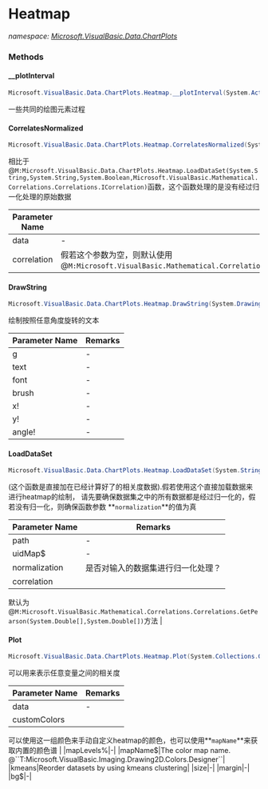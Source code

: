 ﻿# Heatmap
_namespace: [Microsoft.VisualBasic.Data.ChartPlots](./index.md)_





### Methods

#### __plotInterval
```csharp
Microsoft.VisualBasic.Data.ChartPlots.Heatmap.__plotInterval(System.Action{System.Drawing.Graphics,Microsoft.VisualBasic.Imaging.Drawing2D.GraphicsRegion,Microsoft.VisualBasic.ComponentModel.DataSourceModel.NamedValue{System.Collections.Generic.Dictionary{System.String,System.Double}}[],Microsoft.VisualBasic.Language.Value{System.Single},System.Drawing.Font,System.Single,System.Collections.Generic.Dictionary{System.Double,System.Int32},Microsoft.VisualBasic.Language.Value{System.Single},System.Drawing.Color[]},Microsoft.VisualBasic.ComponentModel.DataSourceModel.NamedValue{System.Collections.Generic.Dictionary{System.String,System.Double}}[],System.Drawing.Color[],System.Int32,System.String,System.Drawing.Size,System.Drawing.Size,System.String,System.String,System.String,System.Drawing.Font,System.Double,System.Double,System.String,System.Drawing.Font,System.Single,System.Boolean,System.Drawing.Rectangle)
```
一些共同的绘图元素过程

#### CorrelatesNormalized
```csharp
Microsoft.VisualBasic.Data.ChartPlots.Heatmap.CorrelatesNormalized(System.Collections.Generic.IEnumerable{Microsoft.VisualBasic.Data.csv.IO.DataSet},Microsoft.VisualBasic.Mathematical.Correlations.Correlations.ICorrelation)
```
相比于@``M:Microsoft.VisualBasic.Data.ChartPlots.Heatmap.LoadDataSet(System.String,System.String,System.Boolean,Microsoft.VisualBasic.Mathematical.Correlations.Correlations.ICorrelation)``函数，这个函数处理的是没有经过归一化处理的原始数据

|Parameter Name|Remarks|
|--------------|-------|
|data|-|
|correlation|假若这个参数为空，则默认使用@``M:Microsoft.VisualBasic.Mathematical.Correlations.Correlations.GetPearson(System.Double[],System.Double[])``|


#### DrawString
```csharp
Microsoft.VisualBasic.Data.ChartPlots.Heatmap.DrawString(System.Drawing.Graphics,System.String,System.Drawing.Font,System.Drawing.Brush,System.Single,System.Single,System.Single)
```
绘制按照任意角度旋转的文本

|Parameter Name|Remarks|
|--------------|-------|
|g|-|
|text|-|
|font|-|
|brush|-|
|x!|-|
|y!|-|
|angle!|-|


#### LoadDataSet
```csharp
Microsoft.VisualBasic.Data.ChartPlots.Heatmap.LoadDataSet(System.String,System.String,System.Boolean,Microsoft.VisualBasic.Mathematical.Correlations.Correlations.ICorrelation)
```
(这个函数是直接加在已经计算好了的相关度数据).假若使用这个直接加载数据来进行heatmap的绘制，
 请先要确保数据集之中的所有数据都是经过归一化的，假若没有归一化，则确保函数参数
 **`normalization`**的值为真

|Parameter Name|Remarks|
|--------------|-------|
|path|-|
|uidMap$|-|
|normalization|是否对输入的数据集进行归一化处理？|
|correlation|
 默认为@``M:Microsoft.VisualBasic.Mathematical.Correlations.Correlations.GetPearson(System.Double[],System.Double[])``方法
 |


#### Plot
```csharp
Microsoft.VisualBasic.Data.ChartPlots.Heatmap.Plot(System.Collections.Generic.IEnumerable{Microsoft.VisualBasic.ComponentModel.DataSourceModel.NamedValue{System.Collections.Generic.Dictionary{System.String,System.Double}}},System.Drawing.Color[],System.Int32,System.String,Microsoft.VisualBasic.Data.ChartPlots.Heatmap.ReorderProvider,System.Drawing.Size,System.Drawing.Size,System.String,System.String,System.String,System.String,System.Double,System.Double,System.String,System.Drawing.Font,System.Boolean,System.Boolean,System.Drawing.Font,System.Single,System.Boolean,System.Drawing.Rectangle)
```
可以用来表示任意变量之间的相关度

|Parameter Name|Remarks|
|--------------|-------|
|data|-|
|customColors|
 可以使用这一组颜色来手动自定义heatmap的颜色，也可以使用**`mapName`**来获取内置的颜色谱
 |
|mapLevels%|-|
|mapName$|The color map name. @``T:Microsoft.VisualBasic.Imaging.Drawing2D.Colors.Designer``|
|kmeans|Reorder datasets by using kmeans clustering|
|size|-|
|margin|-|
|bg$|-|



